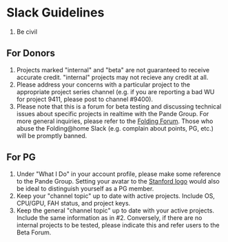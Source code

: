 Slack Guidelines
================

 1. Be civil

For Donors
----------

 1. Projects marked "internal" and "beta" are not guaranteed to receive accurate credit. "internal" projects may not recieve any credit at all.
 2. Please address your concerns with a particular project to the appropriate project series channel (e.g. if you are reporting a bad WU for project 9411, please post to channel #9400).
 3. Please note that this is a forum for beta testing and discussing technical issues about specific projects in realtime with the Pande Group. For more general inquiries, please refer to the [Folding Forum](https://foldingforum.org/). Those who abuse the Folding@home Slack (e.g. complain about points, PG, etc.) will be promptly banned.


For PG
------

 1. Under "What I Do" in your account profile, please make some reference to the Pande Group. Setting your avatar to the [Stanford logo](http://logonoid.com/images/stanford-university-logo.png) would also be ideal to distinguish yourself as a PG member.
 2. Keep your "channel topic" up to date with active projects. Include
    OS, CPU/GPU, FAH status, and project keys.
 3. Keep the general "channel topic" up to date with your 
    active projects. Include the same information as in #2. Conversely, if there are no internal projects to be tested, please indicate this and refer users to the Beta Forum.
